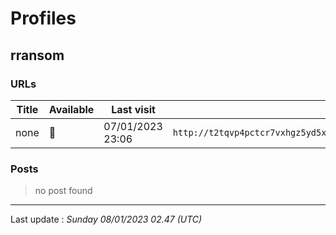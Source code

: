 # Profiles

## **rransom**


### URLs
| Title | Available | Last visit | fqdn | screen 
|---|---|---|---|---|
| none | 🔴 | 07/01/2023 23:06 | `http://t2tqvp4pctcr7vxhgz5yd5x4ino5tw7jzs3whbntxirhp32djhi7q3id.onion` | <a href="https://www.ransomware.live/screenshots/t2tqvp4pctcr7vxhgz5yd5x4ino5tw7jzs3whbntxirhp32djhi7q3id-onion.png" target=_blank>📸</a> | 

### Posts

> no post found


 --- 


Last update : _Sunday 08/01/2023 02.47 (UTC)_

